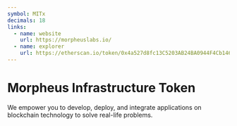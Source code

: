 ```yaml
---
symbol: MITx
decimals: 18
links:
  - name: website
    url: https://morpheuslabs.io/
  - name: explorer
    url: https://etherscan.io/token/0x4a527d8fc13C5203AB24BA0944F4Cb14658D1Db6
---
```


# Morpheus Infrastructure Token

We empower you to develop, deploy, and integrate applications on blockchain technology to solve real-life problems.
